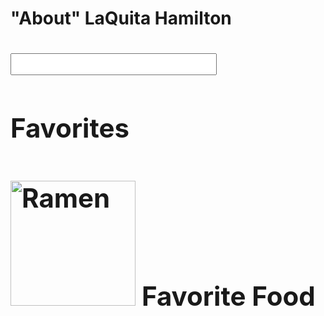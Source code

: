 
<h1> "About" LaQuita Hamilton  <h1>
    <div>
    <p>
    <input style="font-size:25px;" type="There isn't much to say. My birthday is August 18, 1993. I have a small family of my me, my husband, our daughter, and dog. I'm back in school trying to figure out life.ext"/>  
    </p>
    <div>
        <div>
        <h2>Favorites <h2>
        <img src="https://japanalytic.com/wp-content/uploads/2016/07/ramen-2.jpg" alt="Ramen" width="200"/>
        <caption> Favorite Food </caption>
    <div>